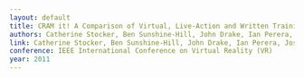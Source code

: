 ```yaml
---
layout: default
title: CRAM it! A Comparison of Virtual, Live-Action and Written Training Systems for Preparing Personnel to Work in Hazardous Environments
authors: Catherine Stocker, Ben Sunshine-Hill, John Drake, Ian Perera, Joseph T. Kider Jr., Norman I. Badler 
link: Catherine Stocker, Ben Sunshine-Hill, John Drake, Ian Perera, Joseph T. Kider Jr., Norman I. Badler 
conference: IEEE International Conference on Virtual Reality (VR)
year: 2011 
---
```

